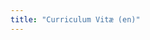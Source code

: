 ```yaml
---
title: "Curriculum Vitæ (en)"
---
```


<div class="embed-responsive" style="padding-bottom:150%">
    <object data="/files/cv_idrissi_en.pdf" type="application/pdf"></object>
</div>
